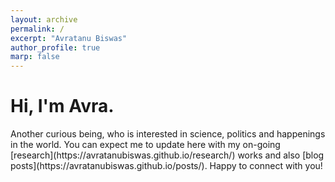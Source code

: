 ```yaml
---
layout: archive
permalink: /
excerpt: "Avratanu Biswas"
author_profile: true
marp: false
---
```

<h1> Hi, I'm Avra. </h1>
Another curious being, who is interested in science, politics and happenings in the world. You can expect me to update here with my on-going [research](https://avratanubiswas.github.io/research/) works and also [blog posts](https://avratanubiswas.github.io/posts/). Happy to connect with you!

<script data-goatcounter="https://avrab.goatcounter.com/count"
        async src="//gc.zgo.at/count.js"></script>



